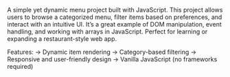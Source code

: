 A simple yet dynamic menu project built with JavaScript. This project allows users to browse a categorized menu, filter items based on preferences, and interact with an intuitive UI.
It’s a great example of DOM manipulation, event handling, and working with arrays in JavaScript. Perfect for learning or expanding a restaurant-style web app.

Features:
-> Dynamic item rendering
-> Category-based filtering
-> Responsive and user-friendly design
-> Vanilla JavaScript (no frameworks required)
